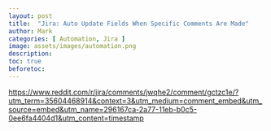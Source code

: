 ```yaml
---
layout: post
title:  "Jira: Auto Update Fields When Specific Comments Are Made"
author: Mark
categories: [ Automation, Jira ]
image: assets/images/automation.png
description: 
toc: true
beforetoc: 
---
```



https://www.reddit.com/r/jira/comments/jwqhe2/comment/gctzc1e/?utm_term=35604468914&context=3&utm_medium=comment_embed&utm_source=embed&utm_name=296167ca-2a77-11eb-b0c5-0ee6fa4404d1&utm_content=timestamp

<!--stackedit_data:
eyJwcm9wZXJ0aWVzIjoiYXV0aG9yOiBNYXJrXG5mZWF0dXJlZE
ltYWdlOiBhc3NldHMvaW1hZ2VzL1xuIiwiaGlzdG9yeSI6Wy0x
NzM0NTA0NDcwLC0yMDAwMzQ5MDExLDE4OTI5NjE5MDFdfQ==
-->